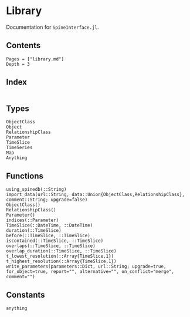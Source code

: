 # Library

Documentation for `SpineInterface.jl`.

## Contents

```@contents
Pages = ["library.md"]
Depth = 3
```

## Index

```@index
```



## Types

```@docs
ObjectClass
Object
RelationshipClass
Parameter
TimeSlice
TimeSeries
Map
Anything
```

## Functions

```@docs
using_spinedb(::String)
import_data(url::String, data::Union{ObjectClass,RelationshipClass}, comment::String; upgrade=false)
ObjectClass()
RelationshipClass()
Parameter()
indices(::Parameter)
TimeSlice(::DateTime, ::DateTime)
duration(::TimeSlice)
before(::TimeSlice, ::TimeSlice)
iscontained(::TimeSlice, ::TimeSlice)
overlaps(::TimeSlice, ::TimeSlice)
overlap_duration(::TimeSlice, ::TimeSlice)
t_lowest_resolution(::Array{TimeSlice,1})
t_highest_resolution(::Array{TimeSlice,1})
write_parameters(parameters::Dict, url::String; upgrade=true, for_object=true, report="", alternative="", on_conflict="merge", comment="")
```

## Constants

```@docs
anything
```
